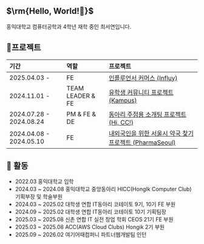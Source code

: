 <h2>$\rm{Hello, World!🖤}$</h2>
홍익대학교 컴퓨터공학과 4학년 재학 중인 최서연입니다.

## 🌟프로젝트
|기간|역할|프로젝트|
|:---|:---|:---|
2025.04.03 - |FE|[인플루언서 커머스 (Influy)](https://github.com/INFLUY/Influy-FE)|
2024.11.01 - |TEAM LEADER & FE|[유학생 커뮤니티 프로젝트 (Kampus)](https://github.com/IT-Cotato/10th-Kampus-FE)|
2024.07.28 - 2024.08.24|PM & FE & DE|[동아리 주점용 소개팅 프로젝트 (Hi, CC!)](https://github.com/HICC-2024-PROJECT-PRESENTATION-CONTEST/Team3-Frontend)|
2024.04.08 - 2024.05.10|FE|[내외국인을 위한 서울시 약국 찾기 프로젝트 (PharmaSeoul)](https://github.com/Seoul-Pharmacy/frontend)|

## 👣 활동
- 2022.03 홍익대학교 입학
- 2024.03 ~ 2024.08 홍익대학교 중앙동아리 HICC(HongIk Computer Club) 기획부장 및 학술부원
- 2024.03 ~ 2025.02 대학생 연합 IT동아리 코테이토 9기, 10기 FE 부원
- 2024.09 ~ 2025.02 대학생 연합 IT동아리 코테이토 10기 기획팀장
- 2025.03 ~ 2025.08 신촌 연합 IT 실전 창업 학회 CEOS 21기 FE 부원
- 2025.03 ~ 2025.08 ACC(AWS Cloud Clubs) Hongik 2기 부원
- 2025.09 ~ 2026.02 여기어때컴퍼니 파트너웹개발팀 인턴
